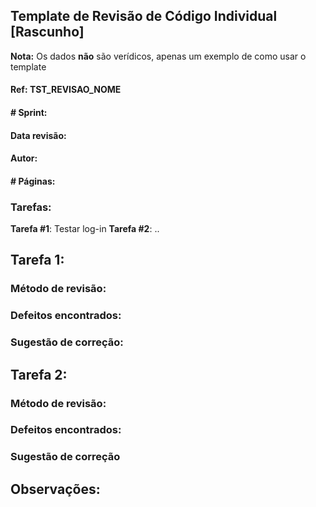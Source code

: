 ## Template de Revisão de Código Individual [Rascunho]
**Nota:** Os dados **não** são verídicos, apenas um exemplo de como usar o template

#### Ref: TST_REVISAO_NOME

#### # Sprint:

#### Data revisão:

#### Autor:

#### # Páginas:

### Tarefas:
**Tarefa #1**: Testar log-in
**Tarefa #2**: ..

## Tarefa 1:

### Método de revisão:

### Defeitos encontrados:

### Sugestão de correção:


## Tarefa 2:

### Método de revisão:

### Defeitos encontrados:

### Sugestão de correção


## Observações:
